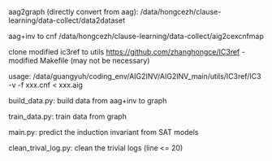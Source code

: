 aag2graph (directly convert from aag):
/data/hongcezh/clause-learning/data-collect/data2dataset

aag+inv to cnf
/data/hongcezh/clause-learning/data-collect/aig2cexcnfmap

clone modified ic3ref to utils
https://github.com/zhanghongce/IC3ref - modified Makefile (may not be necessary)

usage: /data/guangyuh/coding_env/AIG2INV/AIG2INV_main/utils/IC3ref/IC3 -v -f xxx.cnf < xxx.aig

build_data.py: build data from aag+inv to graph

train_data.py: train data from graph

main.py: predict the induction invariant from SAT models

clean_trival_log.py: clean the trivial logs (line <= 20)